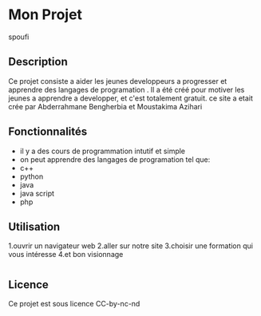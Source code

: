 # Mon Projet 
spoufi

## Description

Ce projet consiste a aider les jeunes developpeurs a progresser et apprendre des langages de programation . Il a été créé pour motiver les jeunes a apprendre a developper,
et c'est totalement gratuit.
ce site a etait crée par Abderrahmane Bengherbia et Moustakima Azihari

## Fonctionnalités

- il y a des cours de programmation intutif et simple
- on peut apprendre des langages de programation tel que:
- c++
- python
- java
- java script
- php


## Utilisation

1.ouvrir un navigateur web 
2.aller sur notre site 
3.choisir une formation qui vous intéresse 
4.et bon visionnage


#
## Licence

Ce projet est sous licence CC-by-nc-nd


